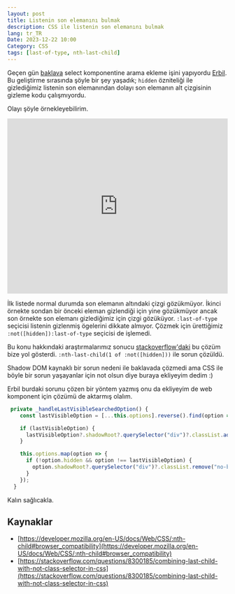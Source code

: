 ```yaml
---
layout: post
title: Listenin son elemanını bulmak
description: CSS ile listenin son elemanını bulmak
lang: tr_TR
Date: 2023-12-22 10:00
Category: CSS
tags: [last-of-type, nth-last-child]
---
```


Geçen gün [baklava](https://github.com/Trendyol/baklava) select komponentine arama ekleme işini yapıyordu [Erbil](https://twitter.com/koalafied_dev). Bu geliştirme sırasında şöyle bir şey yaşadık; `hidden` özniteliği ile gizlediğimiz listenin son elemanından dolayı son elemanın alt çizgisinin gizleme kodu çalışmıyordu. 

Olayı şöyle örnekleyebilirim.

<iframe height="400" style="width: 100%;" scrolling="no" title="last-of-type" src="https://codepen.io/fatihhayri/embed/LYaPwmB?default-tab=result" frameborder="no" loading="lazy" allowtransparency="true" allowfullscreen="true">
</iframe>

İlk listede normal durumda son elemanın altındaki çizgi gözükmüyor. İkinci örnekte sondan bir önceki eleman gizlendiği için yine gözükmüyor ancak son örnekte son elemanı gizlediğimiz için çizgi gözüküyor. `:last-of-type` seçicisi listenin gizlenmiş ögelerini dikkate almıyor. Çözmek için ürettiğimiz `:not([hidden]):last-of-type` seçicisi de işlemedi.

Bu konu hakkındaki araştırmalarımız sonucu [stackoverflow'daki](https://stackoverflow.com/a/8300258/296373) bu çözüm bize yol gösterdi. `:nth-last-child(1 of :not([hidden]))` ile sorun çözüldü.

Shadow DOM kaynaklı bir sorun nedeni ile baklavada çözmedi ama CSS ile böyle bir sorun yaşayanlar için not olsun diye buraya ekliyeyim dedim :)

Erbil burdaki sorunu çözen bir yöntem yazmış onu da ekliyeyim de web komponent için çözümü de aktarmış olalım.

```js
 private _handleLastVisibleSearchedOption() {
    const lastVisibleOption = [...this.options].reverse().find(option => !option.hidden);

    if (lastVisibleOption) {
      lastVisibleOption?.shadowRoot?.querySelector("div")?.classList.add("no-border-bottom");
    }

    this.options.map(option => {
      if (!option.hidden && option !== lastVisibleOption) {
        option.shadowRoot?.querySelector("div")?.classList.remove("no-border-bottom");
      }
    });
  }
```

Kalın sağlıcakla.

## Kaynaklar

 - [https://developer.mozilla.org/en-US/docs/Web/CSS/:nth-child#browser_compatibility](https://developer.mozilla.org/en-US/docs/Web/CSS/:nth-child#browser_compatibility)
 - [https://stackoverflow.com/questions/8300185/combining-last-child-with-not-class-selector-in-css](https://stackoverflow.com/questions/8300185/combining-last-child-with-not-class-selector-in-css)